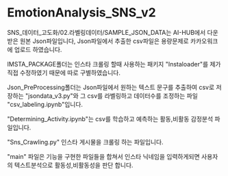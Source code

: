 # EmotionAnalysis_SNS_v2

SNS_데이터_고도화/02.라벨링데이터/SAMPLE_JSON_DATA는 AI-HUB에서 다운받은 원본 Json파일입니다, Json파일에서 추출한 csv파일은 용량문제로 카카오워크에 업로드 하였습니다. 

IMSTA_PACKAGE폴더는 인스타 크롤링 할때 사용하는 패키지 "Instaloader"를 제가 직접 수정하였기 때문에 따로 구별하였습니다.

Json_PreProcessing폴더는 Json파일에서 원하는 텍스트 문구를 추출하여 csv로 저장하는 "jsondata_v3.py"와 그 csv를 라벨링하고 데이터수를 조정하는 파일 "csv_labeling.ipynb"입니다.

"Determining_Activity.ipynb"는 csv를 학습하고 예측하는 활동,비활동 감정분석 파일입니다.

"Sns_Crawling.py" 인스타 게시물을 크롤링 하는 파일입니다.

"main" 파일은 기능을 구현한 파일들을 합쳐서 인스타 닉네임을 입력하게되면 사용자의 텍스트분석으로 활동성,비활동성을 판단 합니다.
